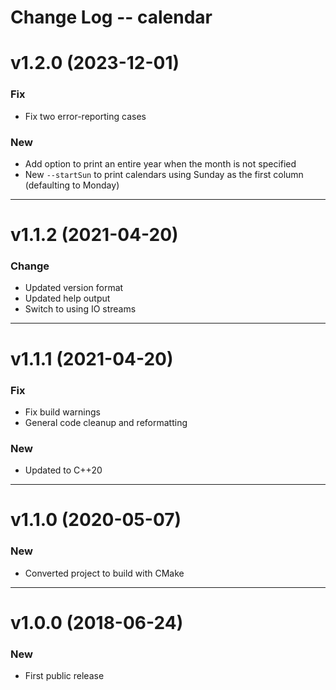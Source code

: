 Change Log -- calendar
====================================================================================================

# v1.2.0  (2023-12-01)

### Fix
  - Fix two error-reporting cases

### New
  - Add option to print an entire year when the month is not specified
  - New `--startSun` to print calendars using Sunday as the first column (defaulting to Monday)


----------------------------------------------------------------------------------------------------
# v1.1.2  (2021-04-20)

### Change
  - Updated version format
  - Updated help output
  - Switch to using IO streams


----------------------------------------------------------------------------------------------------
# v1.1.1  (2021-04-20)

### Fix
  - Fix build warnings
  - General code cleanup and reformatting

### New
  - Updated to C++20


----------------------------------------------------------------------------------------------------
# v1.1.0  (2020-05-07)

### New
  - Converted project to build with CMake


----------------------------------------------------------------------------------------------------
# v1.0.0  (2018-06-24)

### New
  - First public release
